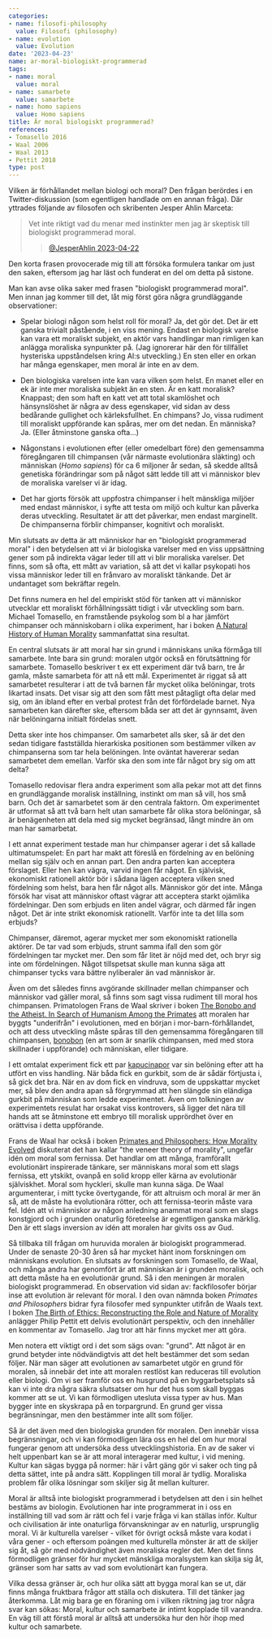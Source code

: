 ```yaml
---
categories:
- name: filosofi-philosophy
  value: Filosofi (philosophy)
- name: evolution
  value: Evolution
date: '2023-04-23'
name: ar-moral-biologiskt-programmerad
tags:
- name: moral
  value: moral
- name: samarbete
  value: samarbete
- name: homo sapiens
  value: Homo sapiens
title: Är moral biologiskt programmerad?
references:
- Tomasello 2016
- Waal 2006
- Waal 2013
- Pettit 2018
type: post
---
```

Vilken är förhållandet mellan biologi och moral? Den frågan berördes i en Twitter-diskussion (som egentligen handlade om en annan fråga). Där yttrades följande av filosofen och skribenten Jesper Ahlin Marceta:

> Vet inte riktigt vad du menar med instinkter men jag är skeptisk till biologiskt programmerad moral.
>> [@JesperAhlin 2023-04-22](https://twitter.com/JesperAhlin/status/1649723174039302145?s=20)

Den korta frasen provocerade mig till att försöka formulera tankar om just den saken, eftersom jag har läst och funderat en del om detta på sistone.

<!-- more -->

Man kan avse olika saker med frasen "biologiskt programmerad moral". Men innan jag kommer till det, låt mig först göra några grundläggande observationer:

- Spelar biologi någon som helst roll för moral? Ja, det gör det. Det är ett ganska trivialt påstående, i en viss mening. Endast en biologisk varelse kan vara ett moraliskt subjekt, en aktör vars handlingar man rimligen kan anlägga moraliska synpunkter på. (Jag ignorerar här den för tillfället hysteriska uppståndelsen kring AI:s utveckling.) En sten eller en orkan har många egenskaper, men moral är inte en av dem.

- Den biologiska varelsen inte kan vara vilken som helst. En manet eller en ek är inte mer moraliska subjekt än en sten. Är en katt moralisk? Knappast; den som haft en katt vet att total skamlöshet och hänsynslöshet är några av dess egenskaper, vid sidan av dess bedårande gullighet och kärleksfullhet. En chimpans? Jo, vissa rudiment till moraliskt uppförande kan spåras, mer om det nedan. En människa? Ja. (Eller åtminstone ganska ofta...)

- Någonstans i evolutionen efter (eller omedelbart före) den gemensamma föregångaren till chimpansen (vår närmaste evolutionära släkting) och människan (*Homo sapiens*) för ca 6 miljoner år sedan, så skedde alltså genetiska förändringar som på något sätt ledde till att vi människor blev de moraliska varelser vi är idag.

- Det har gjorts försök att uppfostra chimpanser i helt mänskliga miljöer med endast människor, i syfte att testa om miljö och kultur kan påverka deras utveckling. Resultatet är att det påverkar, men endast marginellt. De chimpanserna förblir chimpanser, kognitivt och moraliskt.

Min slutsats av detta är att människor har en "biologiskt programmerad moral" i den betydelsen att vi är biologiska varelser med en viss uppsättning gener som på indirekta vägar leder till att vi blir moraliska varelser. Det finns, som så ofta, ett mått av variation, så att det vi kallar psykopati hos vissa människor leder till en frånvaro av moraliskt tänkande. Det är undantaget som bekräftar regeln.

Det finns numera en hel del empiriskt stöd för tanken att vi människor utvecklar ett moraliskt förhållningssätt tidigt i vår utveckling som barn. Michael Tomasello, en framstående psykolog som bl a har jämfört chimpanser och människobarn i olika experiment, har i boken [A Natural History of Human Morality](/library/9780674088641.html) sammanfattat sina resultat.

En central slutsats är att moral har sin grund i människans unika förmåga till samarbete. Inte bara sin grund: moralen utgör också en förutsättning för samarbete. Tomasello beskriver t ex ett experiment där två barn, tre år gamla, måste samarbeta för att nå ett mål. Experimentet är riggat så att samarbetet resulterar i att de två barnen får mycket olika belöningar, trots likartad insats. Det visar sig att den som fått mest påtagligt ofta delar med sig, om än ibland efter en verbal protest från det förfördelade barnet. Nya samarbeten kan därefter ske, eftersom båda ser att det är gynnsamt, även när belöningarna initialt fördelas snett.

Detta sker inte hos chimpanser. Om samarbetet alls sker, så är det den sedan tidigare fastställda hierarkiska positionen som bestämmer vilken av chimpanserna som tar hela belöningen. Inte oväntat havererar sedan samarbetet dem emellan. Varför ska den som inte får något bry sig om att delta?

Tomasello redovisar flera andra experiment som alla pekar mot att det finns en grundläggande moralisk inställning, instinkt om man så vill, hos små barn. Och det är samarbetet som är den centrala faktorn. Om experimentet är utformat så att två barn helt utan samarbete får olika stora belöningar, så är benägenheten att dela med sig mycket begränsad, långt mindre än om man har samarbetat.

I ett annat experiment testade man hur chimpanser agerar i det så kallade ultimatumspelet: En part har makt att föreslå en fördelning av en belöning mellan sig själv och en annan part. Den andra parten kan acceptera förslaget. Eller hen kan vägra, varvid ingen får något. En självisk, ekonomiskt rationell aktör bör i sådana lägen acceptera vilken sned fördelning som helst, bara hen får något alls. Människor gör det inte. Många försök har visat att människor oftast vägrar att acceptera starkt ojämlika fördelningar. Den som erbjuds en liten andel vägrar, och därmed får ingen något. Det är inte strikt ekonomisk rationellt. Varför inte ta det lilla som erbjuds?

Chimpanser, däremot, agerar mycket mer som ekonomiskt rationella aktörer. De tar vad som erbjuds, strunt samma ifall den som gör fördelningen tar mycket mer. Den som får litet är nöjd med det, och bryr sig inte om fördelningen. Något tillspetsat skulle man kunna säga att chimpanser tycks vara bättre nyliberaler än vad människor är.

Även om det således finns avgörande skillnader mellan chimpanser och människor vad gäller moral, så finns som sagt vissa rudiment till moral hos chimpansen. Primatologen Frans de Waal skriver i boken [The Bonobo and the Atheist. In Search of Humanism Among the Primates](/library/9780393073775.html) att moralen har byggts "underifrån" i evolutionen, med en början i mor-barn-förhållandet, och att dess utveckling måste spåras till den gemensamma föregångaren till chimpansen, [bonobon](https://en.wikipedia.org/wiki/Bonobo) (en art som är snarlik chimpansen, med med stora skillnader i uppförande) och människan, eller tidigare.

I ett omtalat experiment fick ett par [kapucinapor](https://sv.wikipedia.org/wiki/Kapucinapa) var sin belöning efter att ha utfört en viss handling. När båda fick en gurkbit, som de är sådär förtjusta i, så gick det bra. När en av dom fick en vindruva, som de uppskattar mycket mer, så blev den andra apan så förgrymmad att hen slängde sin eländiga gurkbit på människan som ledde experimentet. Även om tolkningen av experimentets resulat har orsakat viss kontrovers, så ligger det nära till hands att se åtminstone ett embryo till moralisk upprördhet över en orättvisa i detta uppförande.

Frans de Waal har också i boken [Primates and Philosophers: How Morality Evolved](/library/9780691169163.html) diskuterat det han kallar "the veneer theory of morality", ungefär idén om moral som fernissa. Det handlar om att många, framförallt evolutionärt inspirerade tänkare, ser människans moral som ett slags fernissa, ett ytskikt, ovanpå en solid kropp eller kärna av evolutionär själviskhet. Moral som hyckleri, skulle man kunna säga. De Waal argumenterar, i mitt tycke övertygande, för att altruism och moral är mer än så, att de måste ha evolutionära rötter, och att fernissa-teorin måste vara fel. Idén att vi människor av någon anledning anammat moral som en slags konstgjord och i grunden onaturlig företeelse är egentligen ganska märklig. Den är ett slags inversion av idén att moralen har givits oss av Gud.

Så tillbaka till frågan om huruvida moralen är biologiskt programmerad. Under de senaste 20-30 åren så har mycket hänt inom forskningen om människans evolution. En slutsats av forskningen som Tomasello, de Waal, och många andra har genomfört är att människan är i grunden moralisk, och att detta måste ha en evolutionär grund. Så i den meningen är moralen biologiskt programmerad. En observation vid sidan av: fackfilosofer börjar inse att evolution är relevant för moral. I den ovan nämnda boken *Primates and Philosophers* bidrar fyra filosofer med synpunkter utifrån de Waals text. I boken [The Birth of Ethics: Reconstructing the Role and Nature of Morality](/library/9780190904913.html) anlägger Philip Pettit ett delvis evolutionärt perspektiv, och den innehåller en kommentar av Tomasello. Jag tror att här finns mycket mer att göra.

Men notera ett viktigt ord i det som sägs ovan: "grund". Att något är en grund betyder inte nödvändigtvis att det helt bestämmer det som sedan följer. När man säger att evolutionen av samarbetet utgör en grund för moralen, så innebär det inte att moralen restlöst kan reduceras till evolution eller biologi. Om vi ser framför oss en husgrund på en byggarbetsplats så kan vi inte dra några säkra slutsatser om hur det hus som skall byggas kommer att se ut. Vi kan förmodligen utesluta vissa typer av hus. Man bygger inte en skyskrapa på en torpargrund. En grund ger vissa begränsningar, men den bestämmer inte allt som följer.

Så är det även med den biologiska grunden för moralen. Den innebär vissa begränsningar, och vi kan förmodligen lära oss en hel del om hur moral fungerar genom att undersöka dess utvecklingshistoria. En av de saker vi helt uppenbart kan se är att moral interagerar med kultur, i vid mening. Kultur kan sägas bygga på normer: här i vårt gäng gör vi saker och ting på detta sättet, inte på andra sätt. Kopplingen till moral är tydlig. Moraliska problem får olika lösningar som skiljer sig åt mellan kulturer.

Moral är alltså inte biologiskt programmerad i betydelsen att den i sin helhet bestäms av biologin. Evolutionen har inte programmerat in i oss en inställning till vad som är rätt och fel i varje fråga vi kan ställas inför. Kultur och civilisation är inte onaturliga förvanskningar av en naturlig, ursprunglig moral. Vi är kulturella varelser - vilket för övrigt också måste vara kodat i våra gener - och eftersom poängen med kulturella mönster är att de skiljer sig åt, så gör med nödvändighet även moraliska regler det. Men det finns förmodligen gränser för hur mycket mänskliga moralsystem kan skilja sig åt, gränser som har satts av vad som evolutionärt kan fungera.

Vilka dessa gränser är, och hur olika sätt att bygga moral kan se ut, där finns många fruktbara frågor att ställa och diskutera. Till det tänker jag återkomma. Låt mig bara ge en föraning om i vilken riktning jag tror några svar kan sökas: Moral, kultur och samarbete är intimt kopplade till varandra. En väg till att förstå moral är alltså att undersöka hur den hör ihop med kultur och samarbete.
